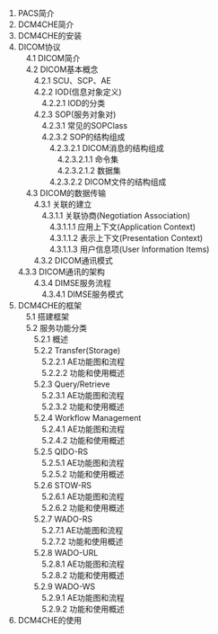 1.	PACS简介  
2.	DCM4CHE简介  
3.	DCM4CHE的安装  
4.	DICOM协议  
　4.1	DICOM简介  
　4.2	DICOM基本概念    
　　4.2.1	SCU、SCP、AE    
　　4.2.2	IOD(信息对象定义)      
　　　4.2.2.1	IOD的分类  
　　4.2.3	SOP(服务对象对)  
　　　4.2.3.1	常见的SOPClass  
　　　4.2.3.2	SOP的结构组成  
　　　　4.2.3.2.1	DICOM消息的结构组成  
　　　　　4.2.3.2.1.1 命令集  
　　　　　4.2.3.2.1.2 数据集  
　　　　4.2.3.2.2	DICOM文件的结构组成  
　4.3	DICOM的数据传输  
　　4.3.1   关联的建立  
　　　4.3.1.1   关联协商(Negotiation Association)  
　　　　4.3.1.1.1   应用上下文(Application Context)  
　　　　4.3.1.1.2   表示上下文(Presentation Context)  
　　　　4.3.1.1.3   用户信息项(User Information Items)  
　　4.3.2   DICOM通讯模式  
	4.3.3   DICOM通讯的架构  
　　4.3.4   DIMSE服务流程  
　　　4.3.4.1 DIMSE服务模式  
5.	DCM4CHE的框架  
　5.1   搭建框架  
　5.2   服务功能分类  
　　5.2.1   概述   
　　5.2.2   Transfer(Storage)  
　　　5.2.2.1  AE功能图和流程  
　　　5.2.2.2  功能和使用概述  
　　5.2.3   Query/Retrieve  
　　　5.2.3.1  AE功能图和流程  
　　　5.2.3.2  功能和使用概述  
　　5.2.4   Workflow Management    
　　　5.2.4.1  AE功能图和流程  
　　　5.2.4.2  功能和使用概述  
　　5.2.5   QIDO-RS  
　　　5.2.5.1  AE功能图和流程  
　　　5.2.5.2  功能和使用概述  
　　5.2.6   STOW-RS  
　　　5.2.6.1  AE功能图和流程  
　　　5.2.6.2  功能和使用概述  
　　5.2.7   WADO-RS  
　　　5.2.7.1  AE功能图和流程  
　　　5.2.7.2  功能和使用概述  
　　5.2.8   WADO-URL  
　　　5.2.8.1  AE功能图和流程  
　　　5.2.8.2  功能和使用概述  
　　5.2.9   WADO-WS    
　　　5.2.9.1  AE功能图和流程  
　　　5.2.9.2  功能和使用概述  
6.	DCM4CHE的使用  

